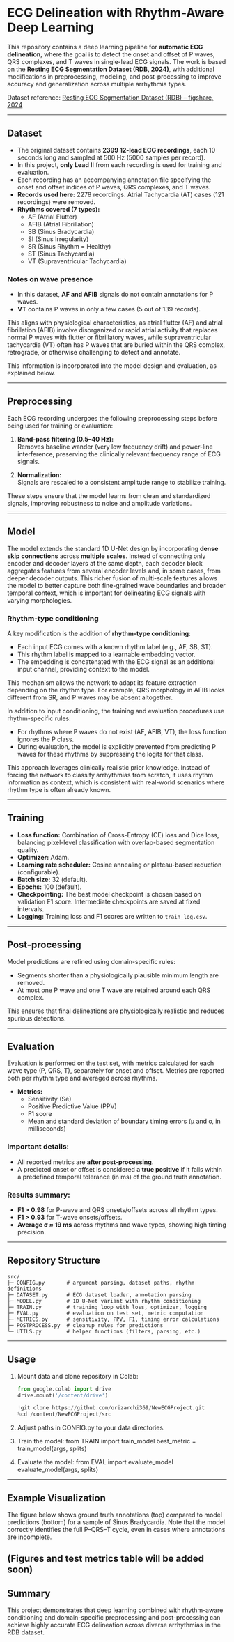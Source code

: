 # ECG Delineation with Rhythm-Aware Deep Learning

This repository contains a deep learning pipeline for **automatic ECG delineation**, where the goal is to detect the onset and offset of P waves, QRS complexes, and T waves in single-lead ECG signals. The work is based on the **Resting ECG Segmentation Dataset (RDB, 2024)**, with additional modifications in preprocessing, modeling, and post-processing to improve accuracy and generalization across multiple arrhythmia types.

Dataset reference: [Resting ECG Segmentation Dataset (RDB) – figshare, 2024](https://figshare.com/articles/dataset/_b_Resting_ECG_Segmentation_Dataset_b_/28892186?file=54060602)

---

## Dataset

- The original dataset contains **2399 12-lead ECG recordings**, each 10 seconds long and sampled at 500 Hz (5000 samples per record).  
- In this project, **only Lead II** from each recording is used for training and evaluation.  
- Each recording has an accompanying annotation file specifying the onset and offset indices of P waves, QRS complexes, and T waves.  
- **Records used here:** 2278 recordings.  Atrial Tachycardia (AT) cases (121 recordings) were removed.
- **Rhythms covered (7 types):**  
  - AF (Atrial Flutter)  
  - AFIB (Atrial Fibrillation)  
  - SB (Sinus Bradycardia)  
  - SI (Sinus Irregularity)  
  - SR (Sinus Rhythm = Healthy)  
  - ST (Sinus Tachycardia)  
  - VT (Supraventricular Tachycardia)  

### Notes on wave presence
- In this dataset, **AF and AFIB** signals do not contain annotations for P waves. 
- **VT** contains P waves in only a few cases (5 out of 139 records).

This aligns with physiological characteristics, as atrial flutter (AF) and atrial fibrillation (AFIB) involve disorganized or rapid atrial activity that replaces normal P waves with flutter or fibrillatory waves, while supraventricular tachycardia (VT) often has P waves that are buried within the QRS complex, retrograde, or otherwise challenging to detect and annotate.

This information is incorporated into the model design and evaluation, as explained below.

---

## Preprocessing

Each ECG recording undergoes the following preprocessing steps before being used for training or evaluation:

1. **Band-pass filtering (0.5–40 Hz):**  
   Removes baseline wander (very low frequency drift) and power-line interference, preserving the clinically relevant frequency range of ECG signals.  

2. **Normalization:**  
   Signals are rescaled to a consistent amplitude range to stabilize training.  

These steps ensure that the model learns from clean and standardized signals, improving robustness to noise and amplitude variations.

---

## Model

The model extends the standard 1D U-Net design by incorporating **dense skip connections** across **multiple scales**. Instead of connecting only encoder and decoder layers at the same depth, each decoder block aggregates features from several encoder levels and, in some cases, from deeper decoder outputs. This richer fusion of multi-scale features allows the model to better capture both fine-grained wave boundaries and broader temporal context, which is important for delineating ECG signals with varying morphologies. 

### Rhythm-type conditioning
A key modification is the addition of **rhythm-type conditioning**:

- Each input ECG comes with a known rhythm label (e.g., AF, SB, ST).  
- This rhythm label is mapped to a learnable embedding vector.  
- The embedding is concatenated with the ECG signal as an additional input channel, providing context to the model.  

This mechanism allows the network to adapt its feature extraction depending on the rhythm type. For example, QRS morphology in AFIB looks different from SR, and P waves may be absent altogether.  

In addition to input conditioning, the training and evaluation procedures use rhythm-specific rules:
- For rhythms where P waves do not exist (AF, AFIB, VT), the loss function ignores the P class.  
- During evaluation, the model is explicitly prevented from predicting P waves for these rhythms by suppressing the logits for that class.  

This approach leverages clinically realistic prior knowledge. Instead of forcing the network to classify arrhythmias from scratch, it uses rhythm information as context, which is consistent with real-world scenarios where rhythm type is often already known.

---

## Training

- **Loss function:** Combination of Cross-Entropy (CE) loss and Dice loss, balancing pixel-level classification with overlap-based segmentation quality.  
- **Optimizer:** Adam.  
- **Learning rate scheduler:** Cosine annealing or plateau-based reduction (configurable).  
- **Batch size:** 32 (default).  
- **Epochs:** 100 (default).  
- **Checkpointing:** The best model checkpoint is chosen based on validation F1 score. Intermediate checkpoints are saved at fixed intervals.  
- **Logging:** Training loss and F1 scores are written to `train_log.csv`.  

---

## Post-processing

Model predictions are refined using domain-specific rules:

- Segments shorter than a physiologically plausible minimum length are removed.  
- At most one P wave and one T wave are retained around each QRS complex.  

This ensures that final delineations are physiologically realistic and reduces spurious detections.

---

## Evaluation

Evaluation is performed on the test set, with metrics calculated for each wave type (P, QRS, T), separately for onset and offset. Metrics are reported both per rhythm type and averaged across rhythms.

- **Metrics:**  
  - Sensitivity (Se)  
  - Positive Predictive Value (PPV)  
  - F1 score  
  - Mean and standard deviation of boundary timing errors (μ and σ, in milliseconds)  

### Important details:
- All reported metrics are **after post-processing**.  
- A predicted onset or offset is considered a **true positive** if it falls within a predefined temporal tolerance (in ms) of the ground truth annotation.  

### Results summary:
- **F1 > 0.98** for P-wave and QRS onsets/offsets across all rhythm types.  
- **F1 > 0.93** for T-wave onsets/offsets.  
- **Average σ ≈ 19 ms** across rhythms and wave types, showing high timing precision.  

---

## Repository Structure

```text
src/
├─ CONFIG.py       # argument parsing, dataset paths, rhythm definitions
├─ DATASET.py      # ECG dataset loader, annotation parsing
├─ MODEL.py        # 1D U-Net variant with rhythm conditioning
├─ TRAIN.py        # training loop with loss, optimizer, logging
├─ EVAL.py         # evaluation on test set, metric computation
├─ METRICS.py      # sensitivity, PPV, F1, timing error calculations
├─ POSTPROCESS.py  # cleanup rules for predictions
└─ UTILS.py        # helper functions (filters, parsing, etc.)
```
---

## Usage

1. Mount data and clone repository in Colab:
   ```python
   from google.colab import drive
   drive.mount('/content/drive')

   !git clone https://github.com/orizarchi369/NewECGProject.git
   %cd /content/NewECGProject/src

2. Adjust paths in CONFIG.py to your data directories.

3. Train the model:
    from TRAIN import train_model
    best_metric = train_model(args, splits)

4. Evaluate the model:
    from EVAL import evaluate_model
    evaluate_model(args, splits)

---

## Example Visualization

The figure below shows ground truth annotations (top) compared to model predictions (bottom) for a sample of Sinus Bradycardia. Note that the model correctly identifies the full P–QRS–T cycle, even in cases where annotations are incomplete.

(Figures and test metrics table will be added soon)
---

## Summary

This project demonstrates that deep learning combined with rhythm-aware conditioning and domain-specific preprocessing and post-processing can achieve highly accurate ECG delineation across diverse arrhythmias in the RDB dataset.

